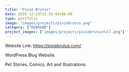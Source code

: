 ```yaml
---
title: "Pixie Brutus"
date: 2019-12-23T15:55:44+06:00
type: portfolio
image: "images/projects/pixiebrutus.png"
category: ["REBRAND"]
project_images: ["images/projects/pixiebrutusfull.png"]
---
```


Website Link: https://pixiebrutus.com/

WordPress Blog Website.

Pet Stories, Comics, Art and Illustrations.